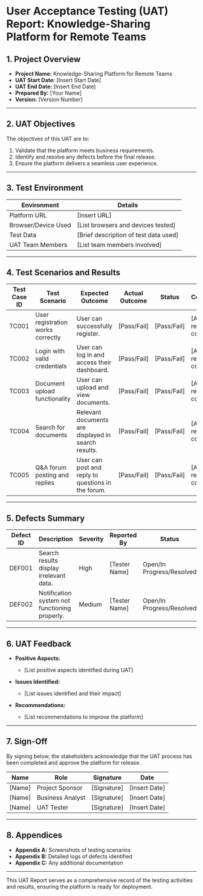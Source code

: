 # User Acceptance Testing (UAT) Report: Knowledge-Sharing Platform for Remote Teams

## **1. Project Overview**
- **Project Name:** Knowledge-Sharing Platform for Remote Teams  
- **UAT Start Date:** [Insert Start Date]  
- **UAT End Date:** [Insert End Date]  
- **Prepared By:** [Your Name]  
- **Version:** [Version Number]

---

## **2. UAT Objectives**
The objectives of this UAT are to:
1. Validate that the platform meets business requirements.
2. Identify and resolve any defects before the final release.
3. Ensure the platform delivers a seamless user experience.

---

## **3. Test Environment**
| **Environment**          | **Details**                                      |
|--------------------------|-------------------------------------------------|
| Platform URL             | [Insert URL]                                    |
| Browser/Device Used      | [List browsers and devices tested]              |
| Test Data                | [Brief description of test data used]           |
| UAT Team Members         | [List team members involved]                    |

---

## **4. Test Scenarios and Results**

| **Test Case ID** | **Test Scenario**                                | **Expected Outcome**                                    | **Actual Outcome**                                      | **Status**   | **Comments**                                |
|------------------|--------------------------------------------------|-------------------------------------------------------|-------------------------------------------------------|-------------|-------------------------------------------|
| TC001            | User registration works correctly               | User can successfully register.                       | [Pass/Fail]                                            | [Pass/Fail] | [Add relevant comments]                    |
| TC002            | Login with valid credentials                    | User can log in and access their dashboard.           | [Pass/Fail]                                            | [Pass/Fail] | [Add relevant comments]                    |
| TC003            | Document upload functionality                   | User can upload and view documents.                   | [Pass/Fail]                                            | [Pass/Fail] | [Add relevant comments]                    |
| TC004            | Search for documents                            | Relevant documents are displayed in search results.   | [Pass/Fail]                                            | [Pass/Fail] | [Add relevant comments]                    |
| TC005            | Q&A forum posting and replies                   | User can post and reply to questions in the forum.    | [Pass/Fail]                                            | [Pass/Fail] | [Add relevant comments]                    |

---

## **5. Defects Summary**

| **Defect ID** | **Description**                     | **Severity** | **Reported By**  | **Status**      | **Comments** |
|---------------|-------------------------------------|--------------|------------------|-----------------|--------------|
| DEF001        | Search results display irrelevant data. | High         | [Tester Name]    | Open/In Progress/Resolved | [Add comments] |
| DEF002        | Notification system not functioning properly. | Medium      | [Tester Name]    | Open/In Progress/Resolved | [Add comments] |

---

## **6. UAT Feedback**
- **Positive Aspects:**  
  - [List positive aspects identified during UAT]

- **Issues Identified:**  
  - [List issues identified and their impact]

- **Recommendations:**  
  - [List recommendations to improve the platform]

---

## **7. Sign-Off**
By signing below, the stakeholders acknowledge that the UAT process has been completed and approve the platform for release.

| **Name**           | **Role**               | **Signature**   | **Date**       |
|--------------------|------------------------|-----------------|----------------|
| [Name]            | Project Sponsor        | [Signature]     | [Insert Date]  |
| [Name]            | Business Analyst       | [Signature]     | [Insert Date]  |
| [Name]            | UAT Tester             | [Signature]     | [Insert Date]  |

---

## **8. Appendices**
- **Appendix A:** Screenshots of testing scenarios
- **Appendix B:** Detailed logs of defects identified
- **Appendix C:** Any additional documentation

---

This UAT Report serves as a comprehensive record of the testing activities and results, ensuring the platform is ready for deployment.
